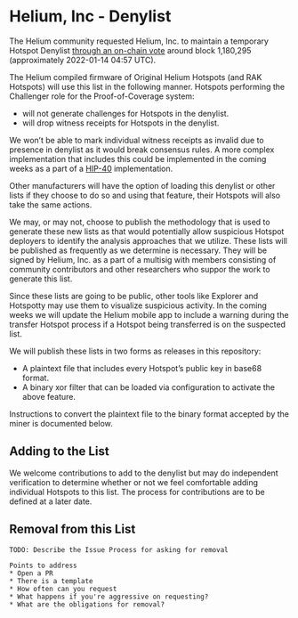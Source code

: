 # Helium, Inc - Denylist

The Helium community requested Helium, Inc. to maintain a temporary Hotspot
Denylist [through an on-chain vote][vote] around block 1,180,295 (approximately
2022-01-14 04:57 UTC).

The Helium compiled firmware of Original Helium Hotspots (and RAK Hotspots) will
use this list in the following manner. Hotspots performing the Challenger role
for the Proof-of-Coverage system:

* will not generate challenges for Hotspots in the denylist.
* will drop witness receipts for Hotspots in the denylist.

We won’t be able to mark individual witness receipts as invalid due to presence
in denylist as it would break consensus rules. A more complex implementation
that includes this could be implemented in the coming weeks as a part of a
[HIP-40][HIP-40] implementation.

Other manufacturers will have the option of loading this denylist or other lists
if they choose to do so and using that feature, their Hotspots will also take
the same actions.

We may, or may not, choose to publish the methodology that is used to generate
these new lists as that would potentially allow suspicious Hotspot deployers to
identify the analysis approaches that we utilize. These lists will be published
as frequently as we determine is necessary. They will be signed by Helium, Inc.
as a part of a multisig with members consisting of community contributors and
other researchers who suppor the work to generate this list.

Since these lists are going to be public, other tools like Explorer and
Hotspotty may use them to visualize suspicious activity. In the coming weeks we
will update the Helium mobile app to include a warning during the transfer
Hotspot process if a Hotspot being transferred is on the suspected list.

We will publish these lists in two forms as releases in this repository:

* A plaintext file that includes every Hotspot’s public key in base68 format.
* A binary xor filter that can be loaded via configuration to activate the above
  feature.

Instructions to convert the plaintext file to the binary format accepted by the
miner is documented below.

## Adding to the List

We welcome contributions to add to the denylist but may do independent
verification to determine whether or not we feel comfortable adding individual
Hotspots to this list. The process for contributions are to be defined at a
later date.

## Removal from this List

```
TODO: Describe the Issue Process for asking for removal 

Points to address
* Open a PR
* There is a template
* How often can you request
* What happens if you're aggressive on requesting?
* What are the obligations for removal?

```

[vote]: https://heliumvote.com/14iwaexUYUe5taFgb5hx2BZw74z3TSyonRLYyZU1RbddV4bJest
[HIP-40]: https://github.com/helium/HIP/blob/master/0040-validator-denylist.md